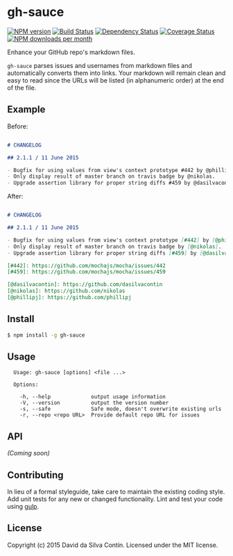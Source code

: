 # gh-sauce 
[![NPM version][npm-image]][npm-url]
[![Build Status][travis-image]][travis-url]
[![Dependency Status][daviddm-url]][daviddm-image]
[![Coverage Status][coveralls-image]][coveralls-url]
[![NPM downloads per month][downloads-image]][downloads-url]

Enhance your GitHub repo's markdown files.

`gh-sauce` parses issues and usernames from markdown files and automatically converts them into links. Your markdown will remain clean and easy to read since the URLs will be listed (in alphanumeric order) at the end of the file.


## Example

Before:

```markdown

# CHANGELOG

## 2.1.1 / 11 June 2015

- Bugfix for using values from view's context prototype #442 by @phillipj.
- Only display result of master branch on travis badge by @nikolas.
- Upgrade assertion library for proper string diffs #459 by @dasilvacontin.

```

After:

```markdown

# CHANGELOG

## 2.1.1 / 11 June 2015

- Bugfix for using values from view's context prototype [#442] by [@phillipj].
- Only display result of master branch on travis badge by [@nikolas].
- Upgrade assertion library for proper string diffs [#459] by [@dasilvacontin].

[#442]: https://github.com/mochajs/mocha/issues/442
[#459]: https://github.com/mochajs/mocha/issues/459

[@dasilvacontin]: https://github.com/dasilvacontin
[@nikolas]: https://github.com/nikolas
[@phillipj]: https://github.com/phillipj

```


## Install

```bash
$ npm install -g gh-sauce
```


## Usage

```
  Usage: gh-sauce [options] <file ...>

  Options:

    -h, --help             output usage information
    -V, --version          output the version number
    -s, --safe             Safe mode, doesn't overwrite existing urls
    -r, --repo <repo URL>  Provide default repo URL for issues
```

## API

_(Coming soon)_


## Contributing

In lieu of a formal styleguide, take care to maintain the existing coding style. Add unit tests for any new or changed functionality. Lint and test your code using [gulp](http://gulpjs.com/).


## License

Copyright (c) 2015 David da Silva Contín. Licensed under the MIT license.



[npm-url]: https://npmjs.org/package/gh-sauce
[npm-image]: https://badge.fury.io/js/gh-sauce.svg
[downloads-url]: https://www.npmjs.org/package/gh-sauce
[downloads-image]: http://img.shields.io/npm/dm/gh-sauce.svg
[travis-url]: https://travis-ci.org/dasilvacontin/gh-sauce
[travis-image]: https://travis-ci.org/dasilvacontin/gh-sauce.svg?branch=master
[daviddm-url]: https://david-dm.org/dasilvacontin/gh-sauce.svg?theme=shields.io
[daviddm-image]: https://david-dm.org/dasilvacontin/gh-sauce
[coveralls-url]: https://coveralls.io/r/dasilvacontin/gh-sauce?branch=master
[coveralls-image]: https://coveralls.io/repos/dasilvacontin/gh-sauce/badge.svg?branch=master
